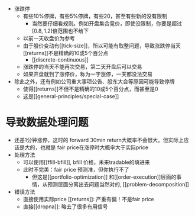 - 涨跌停
    - 有些$10\%$停牌，有些$5\%$停牌，有些20，甚至有些新的没有限制
      - 当然要仔细看规则。例如开盘集合竞价，即使没限制，你要是超过 $[0.8, 1.2]$倍范围也不给下
    - 以前一天收盘价为参考
    - 由于股价变动有[[tick-size]]，所以可能有取整问题，导致涨跌停当天[[returns]]不是精确的10或5个百分点
      - [[discrete-continuous]]
    - 涨跌停的当天不能再次交易，第二天开盘后可以交易
    - 如果开盘就到了涨停价，称为一字涨停，一天都没法交易
- 除此之外，还有例如公司重大事项公告、股东大会等原因可能导致停牌
    - 使得[[returns]]不但不是精确的10或5个百分点，而甚至是0
    - 这是[[general-principles/special-case]]
# 导致数据处理问题
- 还差1分钟涨停，这时的 forward 30min return大概率不会很大。但实际上应该是大的，也就是 fair price在涨停时大概率大于实际price
- 处理方法
  - 可以使用[[ffill-bfill]], bfill 价格，未来tradable的填进来
  - 此时不完美：fair price 预测准，但你执行不了
    - 但这是[[portfolio-optimization]] 和[[order-execution]]层面的事情，从预测层面分离出去问题当然对的, [[problem-decomposition]]
- 错误方法
  - 直接使用实际price [[returns]]: 严重有偏！不是fair price
  - 直接[[dropna]]: 略去了很多有用信号
